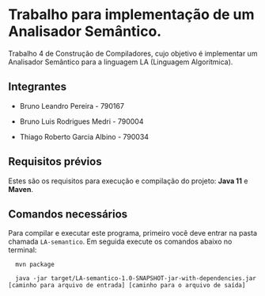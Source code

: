 # Trabalho para implementação de um Analisador Semântico.

Trabalho 4 de Construção de Compiladores, cujo objetivo é implementar um Analisador Semântico para a linguagem LA (Linguagem Algorítmica).

<div>

 ## Integrantes
  
- Bruno Leandro Pereira - 790167

- Bruno Luis Rodrigues Medri - 790004

- Thiago Roberto Garcia Albino - 790034

</div>

## Requisitos prévios
Estes são os requisitos para execução e compilação do projeto: **Java 11** e **Maven**.

## Comandos necessários

Para compilar e executar este programa, primeiro você deve entrar na pasta chamada `LA-semantico`. Em seguida execute os comandos abaixo no terminal:

```
  mvn package
```
```
  java -jar target/LA-semantico-1.0-SNAPSHOT-jar-with-dependencies.jar [caminho para arquivo de entrada] [caminho para o arquivo de saída]
```
